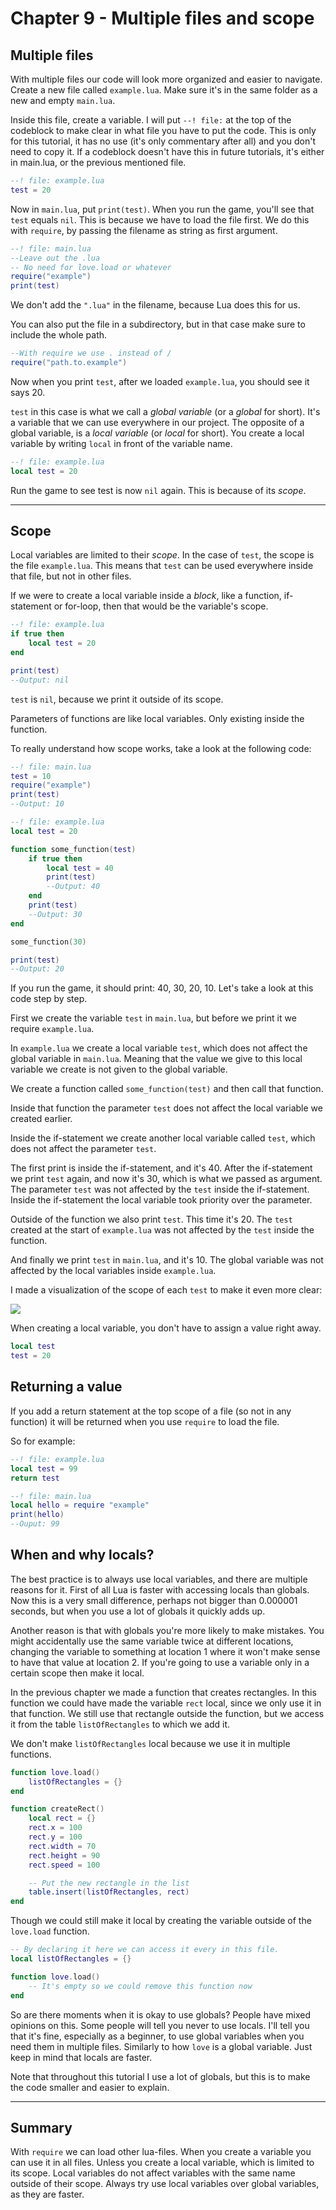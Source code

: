# Chapter 9 - Multiple files and scope

## Multiple files
With multiple files our code will look more organized and easier to navigate. Create a new file called `example.lua`. Make sure it's in the same folder as a new and empty `main.lua`.

Inside this file, create a variable. I will put `--! file:` at the top of the codeblock to make clear in what file you have to put the code. This is only for this tutorial, it has no use (it's only commentary after all) and you don't need to copy it. If a codeblock doesn't have this in future tutorials, it's either in main.lua, or the previous mentioned file.

```lua
--! file: example.lua
test = 20
```

Now in `main.lua`, put `print(test)`. When you run the game, you'll see that `test` equals `nil`. This is because we have to load the file first. We do this with `require`, by passing the filename as string as first argument.

```lua
--! file: main.lua
--Leave out the .lua
-- No need for love.load or whatever
require("example")
print(test)
```

We don't add the `".lua"` in the filename, because Lua does this for us.

You can also put the file in a subdirectory, but in that case make sure to include the whole path.

```lua
--With require we use . instead of /
require("path.to.example")
```

Now when you print `test`, after we loaded `example.lua`, you should see it says 20.

`test` in this case is what we call a *global variable* (or a *global* for short). It's a variable that we can use everywhere in our project. The opposite of a global variable, is a *local variable* (or *local* for short). You create a local variable by writing `local` in front of the variable name.

```lua
--! file: example.lua
local test = 20
```
Run the game to see test is now `nil` again. This is because of its *scope*.

___

## Scope

Local variables are limited to their *scope*. In the case of `test`, the scope is the file `example.lua`. This means that `test` can be used everywhere inside that file, but not in other files.

If we were to create a local variable inside a *block*, like a function, if-statement or for-loop, then that would be the variable's scope.

```lua
--! file: example.lua
if true then
	local test = 20
end

print(test)
--Output: nil
```

`test` is `nil`, because we print it outside of its scope.

Parameters of functions are like local variables. Only existing inside the function.

To really understand how scope works, take a look at the following code:

```lua
--! file: main.lua
test = 10
require("example")
print(test)
--Output: 10
```

```lua
--! file: example.lua
local test = 20

function some_function(test)
	if true then
		local test = 40
		print(test)
		--Output: 40
	end
	print(test)
	--Output: 30
end

some_function(30)

print(test)
--Output: 20
```

If you run the game, it should print: 40, 30, 20, 10. Let's take a look at this code step by step.

First we create the variable `test` in `main.lua`, but before we print it we require `example.lua`.

In `example.lua` we create a local variable `test`, which does not affect the global variable in `main.lua`. Meaning that the value we give to this local variable we create is not given to the global variable.

We create a function called `some_function(test)` and then call that function.

Inside that function the parameter `test` does not affect the local variable we created earlier.

Inside the if-statement we create another local variable called `test`, which does not affect the parameter `test`.

The first print is inside the if-statement, and it's 40. After the if-statement we print `test` again, and now it's 30, which is what we passed as argument. The parameter `test` was not affected by the `test` inside the if-statement. Inside the if-statement the local variable took priority over the parameter.

Outside of the function we also print `test`. This time it's 20. The `test` created at the start of `example.lua` was not affected by the `test` inside the function.

And finally we print `test` in `main.lua`, and it's 10. The global variable was not affected by the local variables inside `example.lua`.

I made a visualization of the scope of each `test` to make it even more clear:

![](/images/book/9/scope.png)

When creating a local variable, you don't have to assign a value right away.

```lua
local test
test = 20
```

## Returning a value

If you add a return statement at the top scope of a file (so not in any function) it will be returned when you use `require` to load the file.

So for example:

```lua
--! file: example.lua
local test = 99
return test
```
```lua
--! file: main.lua
local hello = require "example"
print(hello)
--Ouput: 99
```

## When and why locals?

The best practice is to always use local variables, and there are multiple reasons for it. First of all Lua is faster with accessing locals than globals. Now this is a very small difference, perhaps not bigger than 0.000001 seconds, but when you use a lot of globals it quickly adds up.

Another reason is that with globals you're more likely to make mistakes. You might accidentally use the same variable twice at different locations, changing the variable to something at location 1 where it won't make sense to have that value at location 2. If you're going to use a variable only in a certain scope then make it local.

In the previous chapter we made a function that creates rectangles. In this function we could have made the variable `rect` local, since we only use it in that function. We still use that rectangle outside the function, but we access it from the table `listOfRectangles` to which we add it.

We don't make `listOfRectangles` local because we use it in multiple functions.

```lua
function love.load()
	listOfRectangles = {}
end

function createRect()
	local rect = {}
	rect.x = 100
	rect.y = 100
	rect.width = 70
	rect.height = 90
	rect.speed = 100

	-- Put the new rectangle in the list
	table.insert(listOfRectangles, rect)
end
```

Though we could still make it local by creating the variable outside of the `love.load` function.

```lua
-- By declaring it here we can access it every in this file.
local listOfRectangles = {}

function love.load()
	-- It's empty so we could remove this function now
end
```

So are there moments when it is okay to use globals? People have mixed opinions on this. Some people will tell you never to use locals. I'll tell you that it's fine, especially as a beginner, to use global variables when you need them in multiple files. Similarly to how `love` is a global variable. Just keep in mind that locals are faster.

Note that throughout this tutorial I use a lot of globals, but this is to make the code smaller and easier to explain.

___

## Summary
With `require` we can load other lua-files. When you create a variable you can use it in all files. Unless you create a local variable, which is limited to its scope. Local variables do not affect variables with the same name outside of their scope. Always try use local variables over global variables, as they are faster.